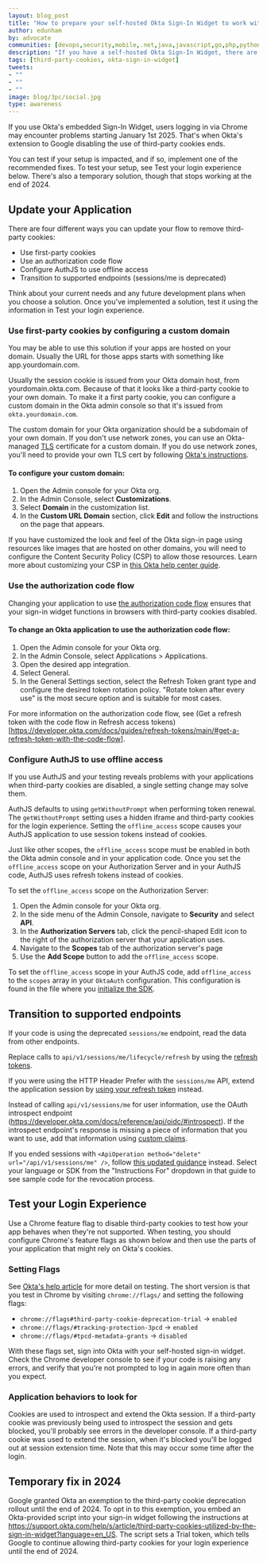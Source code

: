 ```yaml
---
layout: blog_post
title: "How to prepare your self-hosted Okta Sign-In Widget to work without third-party cookies"
author: edunham
by: advocate
communities: [devops,security,mobile,.net,java,javascript,go,php,python,ruby]
description: "If you have a self-hosted Okta Sign-In Widget, there are several options to mitigate Chrome's third-party cookies deprecation."
tags: [third-party-cookies, okta-sign-in-widget]
tweets:
- ""
- ""
- ""
image: blog/3pc/social.jpg
type: awareness
---
```


If you use Okta's embedded Sign-In Widget, users logging in via Chrome may encounter problems starting January 1st 2025. That's when Okta's extension to Google disabling the use of third-party cookies ends.

You can test if your setup is impacted, and if so, implement one of the recommended fixes. To test your setup, see Test your login experience below. There's also a temporary solution, though that stops working at the end of 2024.

## Update your Application
There are four different ways you can update your flow to remove third-party cookies:

* Use first-party cookies
* Use an authorization code flow
* Configure AuthJS to use offline access
* Transition to supported endpoints (sessions/me is deprecated)

Think about your current needs and any future development plans when you choose a solution. Once you've implemented a solution, test it using the information in Test your login experience.

### Use first-party cookies by configuring a custom domain

You may be able to use this solution if your apps are hosted on your domain. Usually the URL for those apps starts with something like app.yourdomain.com.

Usually the session cookie is issued from your Okta domain host, from yourdomain.okta.com. Because of that it looks like a third-party cookie to your own domain. To make it a first party cookie, you can configure a custom domain in the Okta admin console so that it's issued from `okta.yourdomain.com`.

The custom domain for your Okta organization should be a subdomain of your own domain. If you don't use network zones, you can use an Okta-managed [TLS](https://en.wikipedia.org/wiki/Transport_Layer_Security) certificate for a custom domain. If you do use network zones, you'll need to provide your own TLS cert by following [Okta's instructions](https://developer.okta.com/docs/guides/custom-url-domain/main/#use-your-own-tls-certificate).

#### To configure your custom domain:

1) Open the Admin console for your Okta org.
2) In the Admin Console, select **Customizations**.
3) Select **Domain** in the customization list.
4) In the **Custom URL Domain** section, click **Edit** and follow the instructions on the page that appears.

If you have customized the look and feel of the Okta sign-in page using resources like images that are hosted on other domains, you will need to configure the Content Security Policy (CSP) to allow those resources. Learn more about customizing your CSP in [this Okta help center guide](https://help.okta.com/oie/en-us/content/topics/settings/customizations-configure-csp.htm). 

### Use the authorization code flow

Changing your application to use [the authorization code flow](https://developer.okta.com/docs/guides/implement-grant-type/authcode/main/) ensures that your sign-in widget functions in browsers with third-party cookies disabled. 

#### To change an Okta application to use the authorization code flow:

1) Open the Admin console for your Okta org.
2) In the Admin Console, select Applications > Applications.
3) Open the desired app integration.
4) Select General.
5) In the General Settings section, select the Refresh Token grant type and configure the desired token rotation policy. "Rotate token after every use" is the most secure option and is suitable for most cases.

For more information on the authorization code flow, see (Get a refresh token with the code flow in Refresh access tokens)[https://developer.okta.com/docs/guides/refresh-tokens/main/#get-a-refresh-token-with-the-code-flow].


### Configure AuthJS to use offline access

If you use AuthJS and your testing reveals problems with your applications when third-party cookies are disabled, a single setting change may solve them.

AuthJS defaults to using `getWithoutPrompt` when performing token renewal. The `getWithoutPrompt` setting uses a hidden iframe and third-party cookies for the login experience. Setting the `offline_access` scope causes your AuthJS application to use session tokens instead of cookies.

Just like other scopes, the `offline_access` scope must be enabled in both the Okta admin console and in your application code. Once you set the `offline_access` scope on your Authorization Server and in your AuthJS code, AuthJS uses refresh tokens instead of cookies. 

To set the `offline_access` scope on the Authorization Server: 

1) Open the Admin console for your Okta org.
2) In the side menu of the Admin Console, navigate to **Security** and select **API**.
3) In the **Authorization Servers** tab, click the pencil-shaped Edit icon to the right of the authorization server that your application uses.
4) Navigate to the **Scopes** tab of the authorization server's page
5) Use the **Add Scope** button to add the `offline_access` scope.

To set the `offline_access` scope in your AuthJS code, add `offline_access` to the `scopes` array in your `OktaAuth` configuration. This configuration is found in the file where you [initialize the SDK](https://developer.okta.com/docs/guides/auth-js/main/#initialize-the-sdk).


## Transition to supported endpoints

If your code is using the deprecated `sessions/me` endpoint, read the data from other endpoints.

Replace calls to `api/v1/sessions/me/lifecycle/refresh` by using the [refresh tokens](https://developer.okta.com/docs/guides/refresh-tokens/main/).

If you were using the HTTP Header Prefer with the `sessions/me` API, extend the application session by [using your refresh token](https://developer.okta.com/docs/guides/refresh-tokens/main/#use-a-refresh-token) instead.

Instead of calling `api/v1/sessions/me` for user information, use the OAuth introspect endpoint (https://developer.okta.com/docs/reference/api/oidc/#introspect). If the introspect endpoint's response is missing a piece of information that you want to use, add that information using [custom claims](https://developer.okta.com/docs/guides/customize-tokens-returned-from-okta/main/#add-a-custom-claim-to-a-token).

If you ended sessions with `<ApiOperation method="delete" url="/api/v1/sessions/me" />`, follow [this updated guidance](https://d28m3l9ryqsunl.cloudfront.net/docs/guides/sign-users-out/react-native/main/#sign-users-out-of-your-app) instead. Select your language or SDK from the "Instructions For" dropdown in that guide to see sample code for the revocation process.

## Test your Login Experience

Use a Chrome feature flag to disable third-party cookies to test how your app behaves when they're not supported. When testing, you should configure Chrome's feature flags as shown below and then use the parts of your application that might rely on Okta's cookies. 

### Setting Flags
See [Okta's help article](https://support.okta.com/help/s/article/deprecation-of-3rd-party-cookies-in-google-chrome) for more detail on testing. The short version is that you test in Chrome by visiting `chrome://flags/` and setting the following flags: 

* `chrome://flags#third-party-cookie-deprecation-trial` -> `enabled`
* `chrome://flags/#tracking-protection-3pcd` -> `enabled`
* `chrome://flags/#tpcd-metadata-grants` -> `disabled`

With these flags set, sign into Okta with your self-hosted sign-in widget. Check the Chrome developer console to see if your code is raising any errors, and verify that you're not prompted to log in again more often than you expect. 

### Application behaviors to look for

Cookies are used to introspect and extend the Okta session. If a third-party cookie was previously being used to introspect the session and gets blocked, you'll probably see errors in the developer console. If a third-party cookie was used to extend the session, when it's blocked you'll be logged out at session extension time. Note that this may occur some time after the login.

## Temporary fix in 2024

Google granted Okta an exemption to the third-party cookie deprecation rollout until the end of 2024. To opt in to this exemption, you embed an Okta-provided script into your sign-in widget following the instructions at https://support.okta.com/help/s/article/third-party-cookies-utilized-by-the-sign-in-widget?language=en_US. The script sets a Trial token, which tells Google to continue allowing third-party cookies for your login experience until the end of 2024. 
